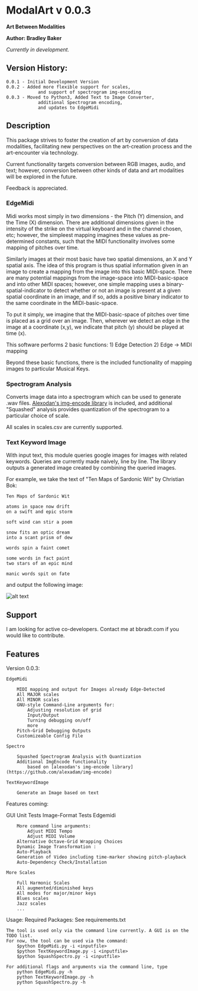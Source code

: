# ModalArt v 0.0.3
**Art Between Modalities**

**Author: Bradley Baker**

*Currently in development.*

## Version History:
	0.0.1 - Initial Development Version
	0.0.2 - Added more flexible support for scales, 
            	and support of spectrogram img-encoding
	0.0.3 - Moved to Python3, Added Text to Image Converter, 
            	additional Spectrogram encoding, 
            	and updates to EdgeMidi

## Description

This package strives to foster the creation of art by conversion
of data modalities, facilitating new perspectives on the art-creation
process and the art-encounter via technology.

Current functionality targets conversion between RGB images, audio, and text;
however, conversion between other kinds of data and art modalities will
be explored in the future.

Feedback is appreciated. 

### EdgeMidi

Midi works most simply in two dimensions - the Pitch (Y) dimension, and the Time (X) dimension. There are additional 
dimensions given in the intensity of the strike on the virtual keyboard and in the channel chosen, etc; however, the simpleest
mapping imagines these values as pre-determined constants, such that the MIDI functionality involves some mapping of 
pitches over time. 

Similarly images at their most basic have two spatial dimensions, an X and Y spatial axis. The idea of this program is 
thus spatial information given in an image to create a mapping from the image into this basic MIDI-space. There are 
many potential mappings from the image-space into MIDI-basic-space and into other MIDI spaces; however, one simple 
mapping uses a binary-spatial-indicator to detect whether or not an image is present at a given spatial coordinate in an 
image, and if so, adds a positive binary indicator to the same coordinate in the MIDI-basic-space. 

To put it simply, we imagine that the MIDI-basic-space of pitches over time is placed as a grid over an image. Then, wherever
we detect an edge in the image at a coordinate (x,y), we indicate that pitch (y) should be played at time (x). 

This software performs 2 basic functions:
	1) Edge Detection
	2) Edge -> MIDI mapping 
	
Beyond these basic functions, there is the included functionality of mapping images to particular Musical Keys.

### Spectrogram Analysis

Converts image data into a spectrogram which can be used to generate .wav files.
[Alexodan's img-encode library](https://github.com/alexadam/img-encode) is included,
and additional "Squashed" analysis provides quantization of the spectrogram
to a particular choice of scale.

All scales in scales.csv are currently supported.

### Text Keyword Image

With input text, this module queries google images for images with related keywords.
Queries are currently made naively, line by line.
The library outputs a generated image created by combining the queried images.

For example, we take the text of "Ten Maps of Sardonic Wit" by Christian Bok:

    Ten Maps of Sardonic Wit

    atoms in space now drift
    on a swift and epic storm
    
    soft wind can stir a poem
    
    snow fits an optic dream
    into a scant prism of dew
    
    words spin a faint comet
    
    some words in fact paint
    two stars of an epic mind
    
    manic words spit on fate

and output the following image:

![alt text](https://raw.githubusercontent.com/bbradt/ModalityAudio/master/output/example/example.png)

## Support

I am looking for active co-developers. 
Contact me at bbradt.com if you would like to contribute.



## Features

Version 0.0.3:

    EdgeMidi

		MIDI mapping and output for Images already Edge-Detected
		All MAJOR scales
		All MINOR scales
		GNU-style Command-Line arguments for: 
			Adjusting resolution of grid
			Input/Output
			Turning debugging on/off
			more 
		Pitch-Grid Debugging Outputs
		Customizeable Config File

	Spectro

    	Squashed Spectrogram Analysis with Quantization
    	Additional ImgEncode functionality
    		based on [alexodan's img-encode library](https://github.com/alexadam/img-encode)

    TextKeywordImage

        Generate an Image based on text

Features coming:

   GUI
	Unit Tests
	Image-Format Tests
	Edgemidi
	
    	More command line arguments:
    		Adjust MIDI Tempo
    		Adjust MIDI Volume
    	Alternative Octave-Grid Wrapping Choices
    	Dynamic Image Transformation : 
    	Auto-Playback
    	Generation of Video including time-marker showing pitch-playback 
    	Auto-Dependency Check/Installation

	More Scales

		Full Harmonic Scales
		All augmented/diminished keys
		All modes for major/minor keys
		Blues scales
		Jazz scales 
		...
	
Usage: 
	Required Packages:
		See requirements.txt

	The tool is used only via the command line currently. A GUI is on the TODO list.
	For now, the tool can be used via the command:
		$python EdgeMidi.py -i <inputfile> 
		$python TextKeywordImage.py -i <inputfile>
		$python SquashSpectro.py -i <inputfile>
	
	For additional flags and arguments via the command line, type 
		python EdgeMidi.py -h 
		python TextKeywordImage.py -h
		python SquashSpectro.py -h
